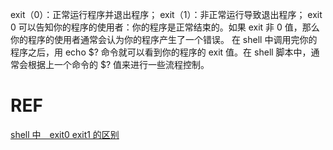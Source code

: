 exit（0）：正常运行程序并退出程序；
exit（1）：非正常运行导致退出程序；
exit 0 可以告知你的程序的使用者：你的程序是正常结束的。如果 exit 非 0 值，那么你的程序的使用者通常会认为你的程序产生了一个错误。
在 shell 中调用完你的程序之后，用 echo $? 命令就可以看到你的程序的 exit 值。在 shell 脚本中，通常会根据上一个命令的 $? 值来进行一些流程控制。


# REF
[shell 中　exit0 exit1 的区别](https://blog.csdn.net/super_gnu/article/details/77099395)